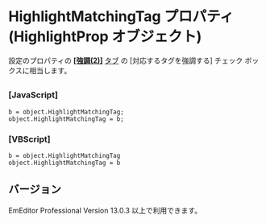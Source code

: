 # HighlightMatchingTag プロパティ (HighlightProp オブジェクト)

設定のプロパティの **[\[強調(2)\]](../../dlg/properties/highlight2/index)** [タブ](../../dlg/properties/highlight2/index) の \[対応するタグを強調する\] チェック ボックスに相当します。

## 

### \[JavaScript\]

```
b = object.HighlightMatchingTag;
object.HighlightMatchingTag = b;
```

### \[VBScript\]

```
b = object.HighlightMatchingTag
object.HighlightMatchingTag = b
```

## バージョン

EmEditor Professional Version 13.0.3 以上で利用できます。
